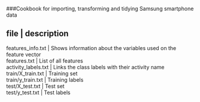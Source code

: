 ###Cookbook for importing, transforming and tidying Samsung smartphone data


file                | description
-----------------------------------------
features_info.txt   | Shows information about the variables used on the feature vector  
features.txt        | List of all features  
activity_labels.txt | Links the class labels with their activity name  
train/X_train.txt   | Training set  
train/y_train.txt   | Training labels  
test/X_test.txt     | Test set  
test/y_test.txt     | Test labels  
